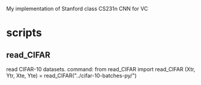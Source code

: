 My implementation of Stanford class CS231n CNN for VC

# scripts
## read_CIFAR
read CIFAR-10 datasets.
command: 
from read_CIFAR import read_CIFAR
(Xtr, Ytr, Xte, Yte) = read_CIFAR("../cifar-10-batches-py/")
